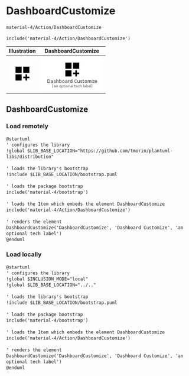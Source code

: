 # DashboardCustomize


```text
material-4/Action/DashboardCustomize
```

```text
include('material-4/Action/DashboardCustomize')
```



| Illustration | DashboardCustomize |
| :---: | :---: |
| ![illustration for Illustration](../../material-4/Action/DashboardCustomize.png) | ![illustration for DashboardCustomize](../../material-4/Action/DashboardCustomize.Local.png) |




## DashboardCustomize

### Load remotely
```plantuml
@startuml
' configures the library
!global $LIB_BASE_LOCATION="https://github.com/tmorin/plantuml-libs/distribution"

' loads the library's bootstrap
!include $LIB_BASE_LOCATION/bootstrap.puml

' loads the package bootstrap
include('material-4/bootstrap')

' loads the Item which embeds the element DashboardCustomize
include('material-4/Action/DashboardCustomize')

' renders the element
DashboardCustomize('DashboardCustomize', 'Dashboard Customize', 'an optional tech label')
@enduml
```

### Load locally
```plantuml
@startuml
' configures the library
!global $INCLUSION_MODE="local"
!global $LIB_BASE_LOCATION="../.."

' loads the library's bootstrap
!include $LIB_BASE_LOCATION/bootstrap.puml

' loads the package bootstrap
include('material-4/bootstrap')

' loads the Item which embeds the element DashboardCustomize
include('material-4/Action/DashboardCustomize')

' renders the element
DashboardCustomize('DashboardCustomize', 'Dashboard Customize', 'an optional tech label')
@enduml
```

